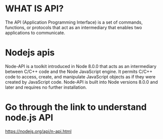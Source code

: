 # WHAT IS API?
The API (Application Programming Interface) is a set of commands, functions, or protocols that act as an intermediary that enables two applications to communicate.

# Nodejs apis
Node-API is a toolkit introduced in Node 8.0.0 that acts as an intermediary between C/C++ code and the Node JavaScript engine. It permits C/C++ code to access, create, and manipulate JavaScript objects as if they were created by JavaScript code. Node-API is built into Node versions 8.0.0 and later and requires no further installation.


# Go through the link to understand node.js API
https://nodejs.org/api/n-api.html
